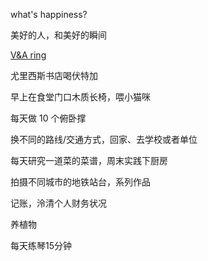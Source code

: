 what's happiness? 

美好的人，和美好的瞬间

[V&A ring](http://collections.vam.ac.uk/item/O228374/ring-unknown/)

尤里西斯书店喝伏特加

早上在食堂门口木质长椅，喂小猫咪

每天做 10 个俯卧撑

换不同的路线/交通方式，回家、去学校或者单位

每天研究一道菜的菜谱，周末实践下厨房

拍摄不同城市的地铁站台，系列作品

记账，泠清个人财务状况

养植物

每天练琴15分钟

